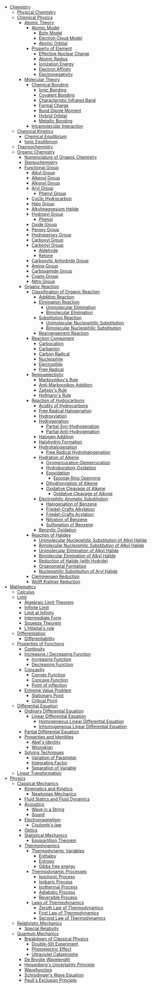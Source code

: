 * [Chemistry]()
  * [Physical Chemistry]()
  * [Chemical Physics]()
    * [Atomic Theory]()
      * [Atomic Model](Chemistry/Physical%20Chemistry/Chemical%20Physics/Atomic%20Theory/Atomic%20Model/Atomic%20Model.md)
        * [Bohr Model](Chemistry/Physical%20Chemistry/Chemical%20Physics/Atomic%20Theory/Atomic%20Model/Bohr%20Model.md)
        * [Electron Cloud Model](Chemistry/Physical%20Chemistry/Chemical%20Physics/Atomic%20Theory/Atomic%20Model/Electron%20Cloud%20Model.md)
        * [Atomic Orbital](Chemistry/Physical%20Chemistry/Chemical%20Physics/Atomic%20Theory/Atomic%20Orbital.md)
      * [Property of Element](Chemistry/Physical%20Chemistry/Chemical%20Physics/Atomic%20Theory/Property%20of%20Element/Property%20of%20Element.md)
        * [Effective Nuclear Charge](Chemistry/Physical%20Chemistry/Chemical%20Physics/Atomic%20Theory/Property%20of%20Element/Effective%20Nuclear%20Charge.md)
        * [Atomic Radius](Chemistry/Physical%20Chemistry/Chemical%20Physics/Atomic%20Theory/Property%20of%20Element/Atomic%20Radius.md)
        * [Ionization Energy](Chemistry/Physical%20Chemistry/Chemical%20Physics/Atomic%20Theory/Property%20of%20Element/Ionization%20Energy.md)
        * [Electron Affinity](Chemistry/Physical%20Chemistry/Chemical%20Physics/Atomic%20Theory/Property%20of%20Element/Electron%20Affinity.md)
        * [Electronegativity](Chemistry/Physical%20Chemistry/Chemical%20Physics/Atomic%20Theory/Property%20of%20Element/Electronegativity.md)
    * [Molecular Theory]()
      * [Chemical Bonding]()
        * [Ionic Bonding](Chemistry/Physical%20Chemistry/Chemical%20Physics/Molecular%20Theory/Chemical%20Bonding/Intramolecular%20Interaction/Ionic%20Bonding.md)
        * [Covalent Bonding](Chemistry/Physical%20Chemistry/Chemical%20Physics/Molecular%20Theory/Chemical%20Bonding/Intramolecular%20Interaction/Covalent%20Bonding/Covalent%20Bonding.md)
        * [Characteristic Infrared Band](Chemistry/Physical%20Chemistry/Chemical%20Physics/Molecular%20Theory/Chemical%20Bonding/Intramolecular%20Interaction/Covalent%20Bonding/Characteristic%20Infrared%20Band.md)
        * [Formal Charge](Chemistry/Physical%20Chemistry/Chemical%20Physics/Molecular%20Theory/Chemical%20Bonding/Intramolecular%20Interaction/Covalent%20Bonding/Formal%20Charge.md)
        * [Bond Dipole Moment](Chemistry/Physical%20Chemistry/Chemical%20Physics/Molecular%20Theory/Chemical%20Bonding/Intramolecular%20Interaction/Covalent%20Bonding/Bond%20Dipole%20Moment.md)
        * [Hybrid Orbital](Chemistry/Physical%20Chemistry/Chemical%20Physics/Molecular%20Theory/Chemical%20Bonding/Intramolecular%20Interaction/Covalent%20Bonding/Hybrid%20Orbital.md)
        * [Metallic Bonding](Chemistry/Physical%20Chemistry/Chemical%20Physics/Molecular%20Theory/Chemical%20Bonding/Intramolecular%20Interaction/Metallic%20Bonding.md)
      * [Intramolecular Interaction](Chemistry/Physical%20Chemistry/Chemical%20Physics/Molecular%20Theory/Chemical%20Bonding/Intramolecular%20Interaction/Intramolecular%20Interaction.md)
  * [Chemical Kinetics]()
    * [Chemical Equilibrium]()
    * [Ionic Equilibrium]()
  * [Thermochemistry]()
  * [Organic Chemistry]()
    * [Nomenclature of Organic Chemistry](Chemistry/Organic%20Chemistry/Nomenclature%20of%20Organic%20Chemistry/Nomenclature%20of%20Organic%20Chemistry.md)
    * [Stereochemistry]()
    * [Functional Group]()
      * [Alkyl Group](Chemistry/Organic%20Chemistry/Functional%20Group/Alkyl%20Group.md)
      * [Alkenyl Group](Chemistry/Organic%20Chemistry/Functional%20Group/Alkenyl%20Group.md)
      * [Alkynyl Group](Chemistry/Organic%20Chemistry/Functional%20Group/Alkynyl%20Group.md)
      * [Aryl Group](Chemistry/Organic%20Chemistry/Functional%20Group/Aryl%20Group.md)
        * [Phenyl Group](Chemistry/Organic%20Chemistry/Functional%20Group/Phenyl%20Group.md)
      * [Cyclic Hydrocarbon](Chemistry/Organic%20Chemistry/Functional%20Group/Cyclic%20Hydrocarbon.md)
      * [Halo Group](Chemistry/Organic%20Chemistry/Functional%20Group/Halo%20Group.md)
      * [Alkylmagnesium Halide](Chemistry/Organic%20Chemistry/Functional%20Group/Alkylmagnesium%20Halide.md)
      * [Hydroxyl Group](Chemistry/Organic%20Chemistry/Functional%20Group/Hydroxyl%20Group.md)
        * [Phenol](Chemistry/Organic%20Chemistry/Functional%20Group/Phenol.md)
      * [Oxide Group](Chemistry/Organic%20Chemistry/Functional%20Group/Oxide%20Group.md)
      * [Peroxy Group](Chemistry/Organic%20Chemistry/Functional%20Group/Peroxy%20Group.md)
      * [Hydroperoxy Group](Chemistry/Organic%20Chemistry/Functional%20Group/Hydroperoxy%20Group.md)
      * [Carboxyl Group](Chemistry/Organic%20Chemistry/Functional%20Group/Carboxyl%20Group.md)
      * [Carbonyl Group](Chemistry/Organic%20Chemistry/Functional%20Group/Carbonyl%20Group.md)
        * [Aldehyde](Chemistry/Organic%20Chemistry/Functional%20Group/Aldehyde.md)
        * [Ketone](Chemistry/Organic%20Chemistry/Functional%20Group/Ketone.md)
      * [Carboxylic Anhydride Group](Chemistry/Organic%20Chemistry/Functional%20Group/Carboxylic%20Anhydride%20Group.md)
      * [Amine Group](Chemistry/Organic%20Chemistry/Functional%20Group/Amine%20Group.md)
      * [Carboxamide Group](Chemistry/Organic%20Chemistry/Functional%20Group/Carboxamide%20Group.md)
      * [Cyano Group](Chemistry/Organic%20Chemistry/Functional%20Group/Cyano%20Group.md)
      * [Nitro Group](Chemistry/Organic%20Chemistry/Functional%20Group/Nitro%20Group.md)
    * [Organic Reaction](Chemistry/Organic%20Chemistry/Organic%20Reaction/Organic%20Reaction.md)
      * [Classification of Organic Reaction]()
        * [Addition Reaction](Chemistry/Organic%20Chemistry/Organic%20Reaction/Classification%20of%20Organic%20Reaction/Addition%20Reaction.md)
        * [Elimination Reaction](Chemistry/Organic%20Chemistry/Organic%20Reaction/Classification%20of%20Organic%20Reaction/Elimination%20Reaction.md)
          * [Unimolecular Elimination](Chemistry/Organic%20Chemistry/Organic%20Reaction/Classification%20of%20Organic%20Reaction/Unimolecular%20Elimination.md)
          * [Bimolecular Elimination](Chemistry/Organic%20Chemistry/Organic%20Reaction/Classification%20of%20Organic%20Reaction/Bimolecular%20Elimination.md)
        * [Substitution Reaction](Chemistry/Organic%20Chemistry/Organic%20Reaction/Classification%20of%20Organic%20Reaction/Substitution%20Reaction.md)
          * [Unimolecular Nucleophilic Substitution](Chemistry/Organic%20Chemistry/Organic%20Reaction/Classification%20of%20Organic%20Reaction/Unimolecular%20Nucleophilic%20Substitution.md)
          * [Bimolecular Nucleophilic Substitution](Chemistry/Organic%20Chemistry/Organic%20Reaction/Classification%20of%20Organic%20Reaction/Bimolecular%20Nucleophilic%20Substitution.md)
        * [Rearrangement Reaction](Chemistry/Organic%20Chemistry/Organic%20Reaction/Classification%20of%20Organic%20Reaction/Rearrangement%20Reaction.md)
      * [Reaction Component]()
        * [Carbocation](Chemistry/Organic%20Chemistry/Organic%20Reaction/Reaction%20Component/Carbocation.md)
        * [Carbanion](Chemistry/Organic%20Chemistry/Organic%20Reaction/Reaction%20Component/Carbanion.md)
        * [Carbon Radical](Chemistry/Organic%20Chemistry/Organic%20Reaction/Reaction%20Component/Carbon%20Radical.md)
        * [Nucleophile](Chemistry/Organic%20Chemistry/Organic%20Reaction/Reaction%20Component/Nucleophile.md)
        * [Electrophile](Chemistry/Organic%20Chemistry/Organic%20Reaction/Reaction%20Component/Electrophile.md)
        * [Free Radical](Chemistry/Organic%20Chemistry/Organic%20Reaction/Reaction%20Component/Free%20Radical.md)
      * [Regioselectivity]()
        * [Markovnikov's Rule](Chemistry/Organic%20Chemistry/Organic%20Reaction/Regioselectivity/Markovnikov's%20Rule.md)
        * [Anti-Markovnikov Addition](Chemistry/Organic%20Chemistry/Organic%20Reaction/Regioselectivity/Anti-Markovnikov%20Addition.md)
        * [Zaitsev's Rule](Chemistry/Organic%20Chemistry/Organic%20Reaction/Regioselectivity/Zaitsev's%20Rule.md)
        * [Hofmann's Rule](Chemistry/Organic%20Chemistry/Organic%20Reaction/Regioselectivity/Hofmann's%20Rule.md)
      * [Reaction of Hydrocarbons]()
        * [Acidity of Hydrocarbons](Chemistry/Organic%20Chemistry/Organic%20Reaction/Reaction%20of%20Hydrocarbons/Acidity%20of%20Hydrocarbons.md)
        * [Free Radical Halogenation](Chemistry/Organic%20Chemistry/Organic%20Reaction/Reaction%20of%20Hydrocarbons/Free%20Radical%20Halogenation.md)
        * [Hydroxylation](Chemistry/Organic%20Chemistry/Organic%20Reaction/Reaction%20of%20Hydrocarbons/Hydroxylation.md)
        * [Hydrogenation](Chemistry/Organic%20Chemistry/Organic%20Reaction/Reaction%20of%20Hydrocarbons/Hydrogenation.md)
          * [Partial Syn-Hydrogenation](Chemistry/Organic%20Chemistry/Organic%20Reaction/Reaction%20of%20Hydrocarbons/Partial%20Syn-Hydrogenation.md)
          * [Partial Anti-Hydrogenation](Chemistry/Organic%20Chemistry/Organic%20Reaction/Reaction%20of%20Hydrocarbons/Partial%20Anti-Hydrogenation.md)
        * [Halogen Addition](Chemistry/Organic%20Chemistry/Organic%20Reaction/Reaction%20of%20Hydrocarbons/Halogen%20Addition.md)
        * [Halohydrin Formation]()
        * [Hydrohalogenation](Chemistry/Organic%20Chemistry/Organic%20Reaction/Reaction%20of%20Hydrocarbons/Hydrohalogenation.md)
          * [Free Radical Hydrohalogenation](Chemistry/Organic%20Chemistry/Organic%20Reaction/Reaction%20of%20Hydrocarbons/Free%20Radical%20Hydrohalogenation.md)
        * [Hydration of Alkene]()
          * [Oxymercuration-Demercuration]()
          * [Hydroboration-Oxidation]()
          * [Epoxidation]()
            * [Epoxide Ring Openning]()
          * [Dihydroxylation of Alkene]()
          * [Oxidative Cleavage of Alkene]()
            * [Oxidative Cleavage of Alkyne]()
        * [Electrophilic Aromatic Substitution]()
          * [Halogenation of Benzene]()
          * [Friedel-Crafts Alkylation]()
          * [Friedel-Crafts Acylation]()
          * [Nitration of Benzene]()
          * [Sulfonation of Benzene]()
        * [Benzylic Oxidation]()
      * [Reaction of Halides]()
        * [Unimolecular Nucleophilic Substitution of Alkyl Halide](Chemistry/Organic%20Chemistry/Organic%20Reaction/Reaction%20of%20Halides/Unimolecular%20Nucleophilic%20Substitution%20of%20Alkyl%20Halide.md)
        * [Bimolecular Nucleophilic Substitution of Alkyl Halide](Chemistry/Organic%20Chemistry/Organic%20Reaction/Reaction%20of%20Halides/Bimolecular%20Nucleophilic%20Substitution%20of%20Alkyl%20Halide.md)
        * [Unimolecular Elimination of Alkyl Halide]()
        * [Bimolecular Elimination of Alkyl Halide]()
        * [Reduction of Halide (with Hydride)]()
        * [Organometal Formation]()
        * [Nucleophilic Substitution of Aryl Halide]()
      * [Clemmensen Reduction]()
      * [Wolff Kishner Reduction]()
* [Mathematics]()
  * [Calculus]()
  * [Limit](Mathematics/Calculus/Limits/Limit.md)
    * [Algebraic Limit Theorem](Mathematics/Calculus/Limits/Algebraic%20Limit%20Theorem.md)
    * [Infinite Limit](Mathematics/Calculus/Limits/Infinite%20Limit.md)
    * [Limit at Infinity](Mathematics/Calculus/Limits/Limit%20at%20Infinity.md)
    * [Intermediate Form](Mathematics/Calculus/Limits/Intermediate%20Form.md)
    * [Squeeze Theorem](Mathematics/Calculus/Limits/Squeeze%20Theorem.md)
    * [L'Hôpital's rule](Mathematics/Calculus/Limits/L'Hopital's%20rule.md)
  * [Differentiation](Mathematics/Calculus/Differentiation/Differentiation.md)
    * [Differentiability](Mathematics/Calculus/Differentiation/Differentiability.md)
  * [Properties of Functions]()
    * [Continuity](Mathematics/Calculus/Properties%20of%20Functions/Continuity.md)
    * [Increasing / Decreasing Function]()
      * [Increasing Function](Mathematics/Calculus/Properties%20of%20Functions/Increasing%20Function.md)
      * [Decreasing Function](Mathematics/Calculus/Properties%20of%20Functions/Decreasing%20Function.md)
    * [Concavity]()
      * [Convex Function](Mathematics/Calculus/Properties%20of%20Functions/Convex%20Function.md)
      * [Concave Function](Mathematics/Calculus/Properties%20of%20Functions/Concave%20Function.md)
      * [Point of inflection](Mathematics/Calculus/Properties%20of%20Functions/Point%20of%20inflection.md)
    * [Extreme Value Problem](Mathematics/Calculus/Properties%20of%20Functions/Extreme%20Value%20Problem.md)
      * [Stationary Point](Mathematics/Calculus/Properties%20of%20Functions/Stationary%20Point.md)
      * [Critical Point](Mathematics/Calculus/Properties%20of%20Functions/Critical%20Point.md)
  * [Differential Equation](Mathematics/Calculus/Differential%20Equation/Differential%20Equation.md)
    * [Ordinary Differential Equation](Mathematics/Calculus/Differential%20Equation/Ordinary%20Differential%20Equation.md)
      * [Linear Differential Equation](Mathematics/Calculus/Differential%20Equation/Linear%20Differential%20Equation.md)
        * [Homogeneous Linear Differential Equation](Mathematics/Calculus/Differential%20Equation/Homogeneous%20Linear%20Differential%20Equation.md)
        * [Inhomogeneous Linear Differential Equation](Mathematics/Calculus/Differential%20Equation/Inhomogeneous%20Linear%20Differential%20Equation.md)
    * [Partial Differential Equation](Mathematics/Calculus/Differential%20Equation/Partial%20Differential%20Equation.md)
    * [Properties and Identities]()
      * [Abel's Identity](Mathematics/Calculus/Differential%20Equation/Abel's%20Identity.md)
      * [Wronskian](Mathematics/Calculus/Differential%20Equation/Wronskian.md)
    * [Solving Techniques]()
      * [Variation of Parameter](Mathematics/Calculus/Differential%20Equation/Variation%20of%20Parameter.md)
      * [Integrating Factor](Mathematics/Calculus/Differential%20Equation/Integrating%20Factor.md)
      * [Separation of Variable](Mathematics/Calculus/Differential%20Equation/Separation%20of%20Variable.md)
  * [Linear Transformation](Mathematics/Linear%20Transformation.md)
* [Physics]()
  * [Classical Mechanics]()
    * [Kinematics and Kinetics]()
      * [Newtonian Mechanics]()
    * [Fluid Statics and Fluid Dynamics]()
    * [Acoustics]()
      * [Wave in a String]()
      * [Sound]()
    * [Electromagnetism]()
      * [Coulomb's law](Physics/Electromagnetism/Coulomb's%20law.md)
    * [Optics]()
    * [Statistical Mechanics]()
      * [Equipartition Theorem](Physics/Statistical%20Mechanics/Equipartition%20Theorem.md)
    * [Thermodynamics]()
      * [Thermodynamic Variables]()
        * [Enthalpy](Physics/Thermodynamics/Thermodynamic%20Variables/Enthalpy.md)
        * [Entropy](Physics/Thermodynamics/Thermodynamic%20Variables/Entropy.md)
        * [Gibbs free energy](Physics/Thermodynamics/Thermodynamic%20Variables/Gibbs%20free%20energy.md)
      * [Thermodynamic Processes]()
        * [Isochoric Process](Physics/Thermodynamics/Thermodynamic%20Processes/Isochoric%20Process.md)
        * [Isobaric Process](Physics/Thermodynamics/Thermodynamic%20Processes/Isobaric%20Process.md)
        * [Isothermal Process](Physics/Thermodynamics/Thermodynamic%20Processes/Isothermal%20Process.md)
        * [Adiabatic Process](Physics/Thermodynamics/Thermodynamic%20Processes/Adiabatic%20Process.md)
        * [Reversible Process](Physics/Thermodynamics/Thermodynamic%20Processes/Reversible%20Process.md)
      * [Laws of Thermodynamics]()
        * [Zeroth Law of Thermodynamics](Physics/Thermodynamics/Laws%20of%20Thermodynamics/Zeroth%20Law%20of%20Thermodynamics.md)
        * [First Law of Thermodynamics](Physics/Thermodynamics/Laws%20of%20Thermodynamics/First%20Law%20of%20Thermodynamics.md)
        * [Second Law of Thermodynamics](Physics/Thermodynamics/Laws%20of%20Thermodynamics/Second%20Law%20of%20Thermodynamics.md)
  * [Relativistic Mechanics]()
    * [Special Relativity]()
  * [Quantum Mechanics]()
    * [Breakdown of Classical Physics]()
      * [Double-Slit Experiment](Physics/Quantum%20Mechanics/Breakdown%20of%20Classical%20Physics/Double-Slit%20Experiment.md)
      * [Photoelectric Effect](Physics/Quantum%20Mechanics/Breakdown%20of%20Classical%20Physics/Photoelectric%20Effect.md)
      * [Ultraviolet Catastrophe](Physics/Quantum%20Mechanics/Breakdown%20of%20Classical%20Physics/Ultraviolet%20Catastrophe.md)
    * [De Broglie Wavelength](Physics/Quantum%20Mechanics/De%20Broglie%20Wavelength.md)
    * [Heisenberg's Uncertainty Principle](Physics/Quantum%20Mechanics/Heisenberg's%20Uncertainty%20Principle.md)
    * [Wavefunction](Physics/Quantum%20Mechanics/Wavefunction.md)
    * [Schrodinger's Wave Equation](Physics/Quantum%20Mechanics/Schrodinger's%20Wave%20Equation.md)
    * [Pauli's Exclusion Principle](Physics/Quantum%20Mechanics/Pauli's%20Exclusion%20Principle.md)
